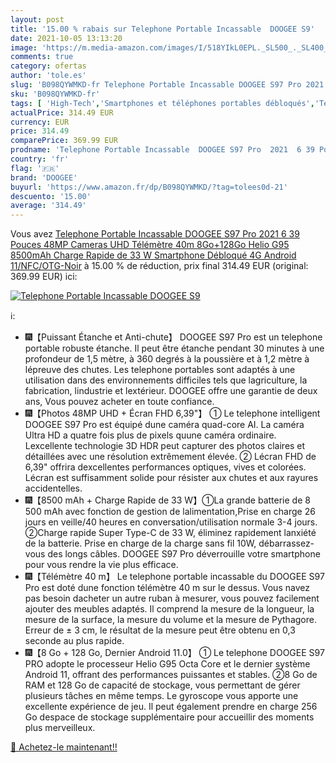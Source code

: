 ```yaml
---
layout: post
title: '15.00 % rabais sur Telephone Portable Incassable  DOOGEE S9'
date: 2021-10-05 13:13:20
image: 'https://m.media-amazon.com/images/I/518YIkL0EPL._SL500_._SL400_.jpg'
comments: true
category: ofertas
author: 'tole.es'
slug: 'B098QYWMKD-fr Telephone Portable Incassable DOOGEE S97 Pro 2021 6 39...'
sku: 'B098QYWMKD-fr'
tags: [ 'High-Tech','Smartphones et téléphones portables débloqués','Téléphones portables et accessoires','doogee', ]
actualPrice: 314.49 EUR
currency: EUR
price: 314.49
comparePrice: 369.99 EUR
prodname: 'Telephone Portable Incassable  DOOGEE S97 Pro  2021  6 39 Pouces  48MP Cameras UHD  Télémètre 40m  8Go+128Go Helio G95  8500mAh Charge Rapide de 33 W  Smartphone Débloqué 4G  Android 11/NFC/OTG-Noir'
country: 'fr'
flag: '🇫🇷'
brand: 'DOOGEE'
buyurl: 'https://www.amazon.fr/dp/B098QYWMKD/?tag=tolees0d-21'
descuento: '15.00'
average: '314.49'
---
```


Vous avez [Telephone Portable Incassable  DOOGEE S97 Pro  2021  6 39 Pouces  48MP Cameras UHD  Télémètre 40m  8Go+128Go Helio G95  8500mAh Charge Rapide de 33 W  Smartphone Débloqué 4G  Android 11/NFC/OTG-Noir](https://www.amazon.fr/dp/B098QYWMKD/?tag=tolees0d-21)  à  15.00 % de réduction, prix final  314.49 EUR (original: 369.99 EUR) ici:

[![Telephone Portable Incassable  DOOGEE S9](https://m.media-amazon.com/images/I/518YIkL0EPL._SL500_._SL400_.jpg)](https://www.amazon.fr/dp/B098QYWMKD/?tag=tolees0d-21)

ℹ️:

- 🎆【Puissant Étanche et Anti-chute】 DOOGEE S97 Pro est un telephone portable robuste étanche. Il peut être étanche pendant 30 minutes à une profondeur de 1,5 mètre, à 360 degrés à la poussière et à 1,2 mètre à lépreuve des chutes. Les telephone portables sont adaptés à une utilisation dans des environnements difficiles tels que lagriculture, la fabrication, lindustrie et lextérieur. DOOGEE offre une garantie de deux ans, Vous pouvez acheter en toute confiance.
- 🎆【Photos 48MP UHD + Écran FHD 6,39"】 ① Le telephone intelligent DOOGEE S97 Pro est équipé dune caméra quad-core AI. La caméra Ultra HD a quatre fois plus de pixels quune caméra ordinaire. Lexcellente technologie 3D HDR peut capturer des photos claires et détaillées avec une résolution extrêmement élevée. ② Lécran FHD de 6,39" offrira dexcellentes performances optiques, vives et colorées. Lécran est suffisamment solide pour résister aux chutes et aux rayures accidentelles.
- 🎆【8500 mAh + Charge Rapide de 33 W】①La grande batterie de 8 500 mAh avec fonction de gestion de lalimentation,Prise en charge 26 jours en veille/40 heures en conversation/utilisation normale 3-4 jours. ②Charge rapide Super Type-C de 33 W, éliminez rapidement lanxiété de la batterie. Prise en charge de la charge sans fil 10W, débarrassez-vous des longs câbles. DOOGEE S97 Pro déverrouille votre smartphone pour vous rendre la vie plus efficace.
- 🎆【Télémètre 40 m】 Le telephone portable incassable du DOOGEE S97 Pro est doté dune fonction télémètre 40 m sur le dessus. Vous navez pas besoin dacheter un autre ruban à mesurer, vous pouvez facilement ajouter des meubles adaptés. Il comprend la mesure de la longueur, la mesure de la surface, la mesure du volume et la mesure de Pythagore. Erreur de ± 3 cm, le résultat de la mesure peut être obtenu en 0,3 seconde au plus rapide.
- 🎆【8 Go + 128 Go, Dernier Android 11.0】 ① Le telephone DOOGEE S97 PRO adopte le processeur Helio G95 Octa Core et le dernier système Android 11, offrant des performances puissantes et stables. ②8 Go de RAM et 128 Go de capacité de stockage, vous permettant de gérer plusieurs tâches en même temps. Le gyroscope vous apporte une excellente expérience de jeu. Il peut également prendre en charge 256 Go despace de stockage supplémentaire pour accueillir des moments plus merveilleux.

[🛒 Achetez-le maintenant!!](https://www.amazon.fr/dp/B098QYWMKD/?tag=tolees0d-21)
